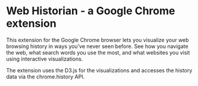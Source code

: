 # Web Historian - a Google Chrome extension
This extension for the Google Chrome browser lets you visualize your web browsing history in ways you've never seen before. See how you navigate the web, what search words you use the most, and what websites you visit using interactive visualizations.

The extension uses the D3.js for the visualizations and accesses the history data via the chrome.history API. 
